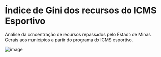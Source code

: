 # Índice de Gini dos recursos do ICMS Esportivo
Análise da concentração de recursos repassados pelo Estado de Minas Gerais aos municípios a partir do programa do ICMS esportivo. 


![image](https://github.com/otavioaugusto813/GiniICMS/assets/47834738/5776775c-035b-4965-ac4c-f6e17c51733e)
